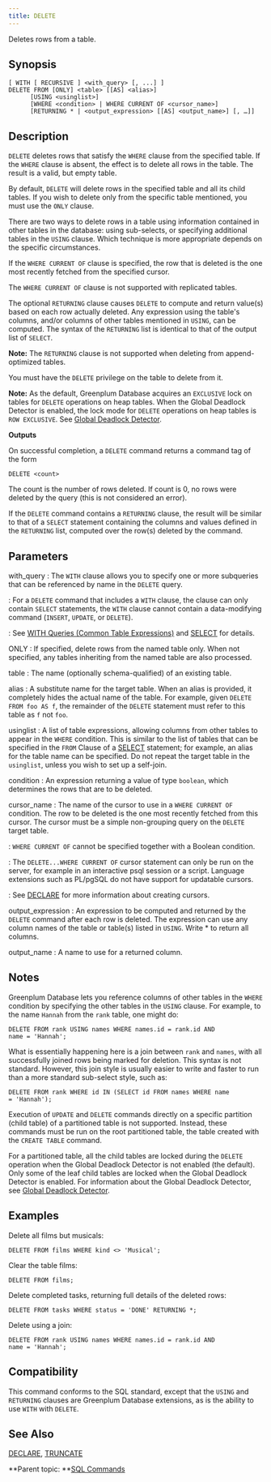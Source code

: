 ```yaml
---
title: DELETE 
---
```


Deletes rows from a table.

## <a id="section2"></a>Synopsis 

``` {#sql_command_synopsis}
[ WITH [ RECURSIVE ] <with_query> [, ...] ]
DELETE FROM [ONLY] <table> [[AS] <alias>]
      [USING <usinglist>]
      [WHERE <condition> | WHERE CURRENT OF <cursor_name>]
      [RETURNING * | <output_expression> [[AS] <output_name>] [, …]]
```

## <a id="section3"></a>Description 

`DELETE` deletes rows that satisfy the `WHERE` clause from the specified table. If the `WHERE` clause is absent, the effect is to delete all rows in the table. The result is a valid, but empty table.

By default, `DELETE` will delete rows in the specified table and all its child tables. If you wish to delete only from the specific table mentioned, you must use the `ONLY` clause.

There are two ways to delete rows in a table using information contained in other tables in the database: using sub-selects, or specifying additional tables in the `USING` clause. Which technique is more appropriate depends on the specific circumstances.

If the `WHERE CURRENT OF` clause is specified, the row that is deleted is the one most recently fetched from the specified cursor.

The `WHERE CURRENT OF` clause is not supported with replicated tables.

The optional `RETURNING` clause causes `DELETE` to compute and return value\(s\) based on each row actually deleted. Any expression using the table's columns, and/or columns of other tables mentioned in `USING`, can be computed. The syntax of the `RETURNING` list is identical to that of the output list of `SELECT`.

**Note:** The `RETURNING` clause is not supported when deleting from append-optimized tables.

You must have the `DELETE` privilege on the table to delete from it.

**Note:** As the default, Greenplum Database acquires an `EXCLUSIVE` lock on tables for `DELETE` operations on heap tables. When the Global Deadlock Detector is enabled, the lock mode for `DELETE` operations on heap tables is `ROW EXCLUSIVE`. See [Global Deadlock Detector](../../admin_guide/dml.html#topic_gdd).

**Outputs**

On successful completion, a `DELETE` command returns a command tag of the form

```
DELETE <count>
```

The count is the number of rows deleted. If count is 0, no rows were deleted by the query \(this is not considered an error\).

If the `DELETE` command contains a `RETURNING` clause, the result will be similar to that of a `SELECT` statement containing the columns and values defined in the `RETURNING` list, computed over the row\(s\) deleted by the command.

## <a id="section5"></a>Parameters 

with\_query
:   The `WITH` clause allows you to specify one or more subqueries that can be referenced by name in the `DELETE` query.

:   For a `DELETE` command that includes a `WITH` clause, the clause can only contain `SELECT` statements, the `WITH` clause cannot contain a data-modifying command \(`INSERT`, `UPDATE`, or `DELETE`\).

:   See [WITH Queries \(Common Table Expressions\)](../../admin_guide/query/topics/CTE-query.html#topic_zhs_r1s_w1b) and [SELECT](SELECT.html) for details.

ONLY
:   If specified, delete rows from the named table only. When not specified, any tables inheriting from the named table are also processed.

table
:   The name \(optionally schema-qualified\) of an existing table.

alias
:   A substitute name for the target table. When an alias is provided, it completely hides the actual name of the table. For example, given `DELETE FROM foo AS f`, the remainder of the `DELETE` statement must refer to this table as `f` not `foo`.

usinglist
:   A list of table expressions, allowing columns from other tables to appear in the `WHERE` condition. This is similar to the list of tables that can be specified in the `FROM` Clause of a [SELECT](SELECT.html) statement; for example, an alias for the table name can be specified. Do not repeat the target table in the `usinglist`, unless you wish to set up a self-join.

condition
:   An expression returning a value of type `boolean`, which determines the rows that are to be deleted.

cursor\_name
:   The name of the cursor to use in a `WHERE CURRENT OF` condition. The row to be deleted is the one most recently fetched from this cursor. The cursor must be a simple non-grouping query on the `DELETE` target table.

:   `WHERE CURRENT OF` cannot be specified together with a Boolean condition.

:   The `DELETE...WHERE CURRENT OF` cursor statement can only be run on the server, for example in an interactive psql session or a script. Language extensions such as PL/pgSQL do not have support for updatable cursors.

:   See [DECLARE](DECLARE.html) for more information about creating cursors.

output\_expression
:   An expression to be computed and returned by the `DELETE` command after each row is deleted. The expression can use any column names of the table or table\(s\) listed in `USING`. Write \* to return all columns.

output\_name
:   A name to use for a returned column.

## <a id="section6"></a>Notes 

Greenplum Database lets you reference columns of other tables in the `WHERE` condition by specifying the other tables in the `USING` clause. For example, to the name `Hannah` from the `rank` table, one might do:

```
DELETE FROM rank USING names WHERE names.id = rank.id AND 
name = 'Hannah';
```

What is essentially happening here is a join between `rank` and `names`, with all successfully joined rows being marked for deletion. This syntax is not standard. However, this join style is usually easier to write and faster to run than a more standard sub-select style, such as:

```
DELETE FROM rank WHERE id IN (SELECT id FROM names WHERE name 
= 'Hannah');
```

Execution of `UPDATE` and `DELETE` commands directly on a specific partition \(child table\) of a partitioned table is not supported. Instead, these commands must be run on the root partitioned table, the table created with the `CREATE TABLE` command.

For a partitioned table, all the child tables are locked during the `DELETE` operation when the Global Deadlock Detector is not enabled \(the default\). Only some of the leaf child tables are locked when the Global Deadlock Detector is enabled. For information about the Global Deadlock Detector, see [Global Deadlock Detector](../../admin_guide/dml.html#topic_gdd).

## <a id="section7"></a>Examples 

Delete all films but musicals:

```
DELETE FROM films WHERE kind <> 'Musical';
```

Clear the table films:

```
DELETE FROM films;
```

Delete completed tasks, returning full details of the deleted rows:

```
DELETE FROM tasks WHERE status = 'DONE' RETURNING *;
```

Delete using a join:

```
DELETE FROM rank USING names WHERE names.id = rank.id AND 
name = 'Hannah';
```

## <a id="section8"></a>Compatibility 

This command conforms to the SQL standard, except that the `USING` and `RETURNING` clauses are Greenplum Database extensions, as is the ability to use `WITH` with `DELETE`.

## <a id="section9"></a>See Also 

[DECLARE](DECLARE.html), [TRUNCATE](TRUNCATE.html)

**Parent topic: **[SQL Commands](../sql_commands/sql_ref.html)

